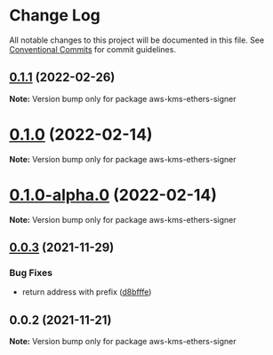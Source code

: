 # Change Log

All notable changes to this project will be documented in this file.
See [Conventional Commits](https://conventionalcommits.org) for commit guidelines.

## [0.1.1](https://github.com/odanado/aws-kms-provider/compare/aws-kms-ethers-signer@0.1.0...aws-kms-ethers-signer@0.1.1) (2022-02-26)

**Note:** Version bump only for package aws-kms-ethers-signer

# [0.1.0](https://github.com/odanado/aws-kms-provider/compare/aws-kms-ethers-signer@0.1.0-alpha.0...aws-kms-ethers-signer@0.1.0) (2022-02-14)

**Note:** Version bump only for package aws-kms-ethers-signer

# [0.1.0-alpha.0](https://github.com/odanado/aws-kms-provider/compare/aws-kms-ethers-signer@0.0.3...aws-kms-ethers-signer@0.1.0-alpha.0) (2022-02-14)

**Note:** Version bump only for package aws-kms-ethers-signer

## [0.0.3](https://github.com/odanado/aws-kms-provider/compare/aws-kms-ethers-signer@0.0.2...aws-kms-ethers-signer@0.0.3) (2021-11-29)

### Bug Fixes

- return address with prefix ([d8bfffe](https://github.com/odanado/aws-kms-provider/commit/d8bfffecb45bb1bfd7067997565d6967ccdcf4ad))

## 0.0.2 (2021-11-21)

**Note:** Version bump only for package aws-kms-ethers-signer
